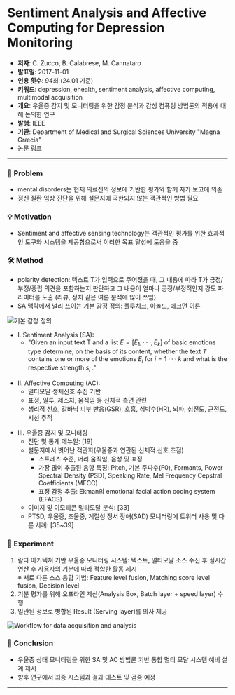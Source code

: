 # Sentiment Analysis and Affective Computing for Depression Monitoring
   - **저자**: C. Zucco, B. Calabrese, M. Cannataro
   - **발표일**: 2017-11-01
   - **인용 횟수**: 94회 (24.01 기준)
   - **키워드**: depression, ehealth, sentiment analysis, affective computing, multimodal acquisition
   - **개요**: 우울증 감지 및 모니터링을 위한 감정 분석과 감성 컴퓨팅 방법론의 적용에 대해 논의한 연구
   - **발행**: IEEE
   - **기관**: Department of Medical and Surgical Sciences University "Magna Græcia"
   - [논문 링크](https://dx.doi.org/10.1109/BIBM.2017.8217966)

---

### 🤔 Problem
- mental disorders는 현재 의료진의 정보에 기반한 평가와 함께 자가 보고에 의존
- 정신 질환 임상 진단을 위해 설문지에 국한되지 않는 객관적인 방법 필요

### 💡 Motivation
- Sentiment and affective sensing technology는 객관적인 평가를 위한 효과적인 도구와 시스템을 제공함으로써 이러한 목표 달성에 도움을 줌

### 🛠️ Method
- polarity detection: 텍스트 T가 입력으로 주어졌을 때, 그 내용에 따라 T가 긍정/부정/중립 의견을 포함하는지 판단하고 그 내용이 얼마나 긍정/부정적인지 강도 파라미터를 도출 (리뷰, 정치 같은 여론 분석에 많이 쓰임)
- SA 맥락에서 널리 쓰이는 기본 감정 정의: 플루치크, 아놀드, 에크먼 이론

![기본 감정 정의](https://github.com/gyeom-yee/ai-paper-summaries/assets/78156719/b8fd6d1c-0280-45ce-96f3-81ae9cb88cfb)

- Ⅰ. Sentiment Analysis (SA): 
  - "Given an input text T and a list $E = [E_1, ··· , E_k]$ of basic emotions type determine, on the basis of its content, whether the text $T$ contains one or more of the emotions $E_i$ for $i = 1 ··· k$ and what is the respective strength $s_i$ ."

<!-- ![SA](./img/sa.png) -->

- Ⅱ. Affective Computing (AC): 
  - 멀티모달 생체신호 수집 기반
  - 표정, 말투, 제스처, 움직임 등 신체적 측면 관련
  - 생리적 신호, 갈바닉 피부 반응(GSR), 호흡, 심박수(HR), 뇌파, 심전도, 근전도, 시선 추적

<!-- ![AC](./img/ac.png) -->

- Ⅲ. 우울증 감지 및 모니터링
  - 진단 및 통계 메뉴얼: [19]
  - 설문지에서 벗어난 객관화(우울증과 연관된 신체적 신호 초점)
    - 스트레스 수준, 머리 움직임, 음성 및 표정
    - 가장 많이 추출된 음향 특징: Pitch, 기본 주파수(F0), Formants, Power Spectral Density (PSD), Speaking Rate, Mel Frequency Cepstral Coefficients (MFCC)
    - 표정 감정 추출: Ekman의 emotional facial action coding system (EFACS)
  - 이미지 및 이모티콘 멀티모달 분석: [33]
  - PTSD, 우울증, 조울증, 계절성 정서 장애(SAD) 모니터링에 트위터 사용 및 다른 사례: [35~39]

### 🔬 Experiment
1) 람다 아키텍쳐 기반 우울증 모니터링 시스템: 텍스트, 멀티모달 소스 수신 후 실시간 연산 후 사용자의 기분에 따라 적합한 활동 제시  
※ 서로 다른 소스 융합 기법: Feature level fusion, Matching score level fusion, Decision level
2) 기분 평가를 위해 오프라인 계산(Analysis Box, Batch layer + speed layer) 수행
3) 일관된 정보로 병합된 Result (Serving layer)를 의사 제공

<!-- ![Architecture of the proposed system for depression monitoring](./img/Architecture%20of%20the%20proposed%20system%20for%20depression%20monitoring.png) -->
![Workflow for data acquisition and analysis](https://github.com/gyeom-yee/ai-paper-summaries/assets/78156719/78984b3b-eeee-4637-89d3-bb4ed3d9eb29)

### 🎯 Conclusion
- 우울증 상태 모니터링을 위한 SA 및 AC 방법론 기반 통합 멀티 모달 시스템 예비 설계 제시
- 향후 연구에서 최종 시스템과 결과 테스트 및 검증 예정

---